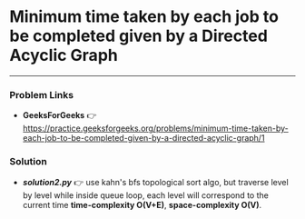 # Minimum time taken by each job to be completed given by a Directed Acyclic Graph

---

### Problem Links
- **__GeeksForGeeks__** :point_right: https://practice.geeksforgeeks.org/problems/minimum-time-taken-by-each-job-to-be-completed-given-by-a-directed-acyclic-graph/1

### Solution
- **_solution2.py_** :point_right: use kahn's bfs topological sort algo, but traverse level by level while inside queue loop, each level will correspond to the current time **time-complexity O(V+E)**, **space-complexity O(V)**.
